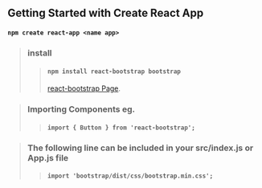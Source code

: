 ## Getting Started with Create React App
#### `npm create react-app <name app>`

>### install 
>>#### `npm install react-bootstrap bootstrap`
>>[react-bootstrap Page](https://react-bootstrap.github.io/).


>### Importing Components eg.
>>#### `import { Button } from 'react-bootstrap';`


>### The following line can be included in your src/index.js or App.js file
>>#### `import 'bootstrap/dist/css/bootstrap.min.css';`

